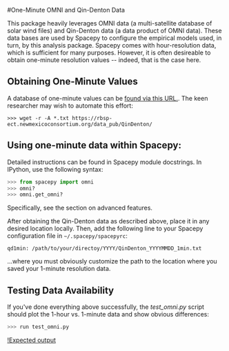 #One-Minute OMNI and Qin-Denton Data

This package heavily leverages OMNI data (a multi-satellite database of solar
wind files) and Qin-Denton data (a data product of OMNI data).  These data
bases are used by Spacepy to configure the empirical models used, in turn,
by this analysis package.  Spacepy comes with hour-resolution data, which is
sufficient for many purposes.  However, it is often desireable to obtain
one-minute resolution values -- indeed, that is the case here.

## Obtaining One-Minute Values

A database of one-minute values can be [found via this URL.](https://rbsp-ect.newmexicoconsortium.org/data_pub/QinDenton/).  The keen researcher may wish to automate this effort:

```
>>> wget -r -A *.txt https://rbsp-ect.newmexicoconsortium.org/data_pub/QinDenton/
```

## Using one-minute data within Spacepy:

Detailed instructions can be found in Spacepy module docstrings.  In
IPython, use the following syntax:
```python
>>> from spacepy import omni
>>> omni?
>>> omni.get_omni?
```
Specifically, see the section on advanced features.

After obtaining the Qin-Denton data as described above, place it in any
desired location locally.  Then, add the following line to your Spacepy
configuration file in ```~/.spacepy/spacepyrc```:

```
qd1min: /path/to/your/directoy/YYYY/QinDenton_YYYYMMDD_1min.txt
```

...where you must obviously customize the path to the location where you
saved your 1-minute resolution data.

## Testing Data Availability
If you've done everything above successfully, the *test_omni.py* script
should plot the 1-hour vs. 1-minute data and show obvious differences:

```python
>>> run test_omni.py
```

[!Expected output](images/test_omni.png)